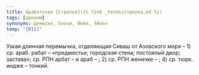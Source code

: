 ```yaml
---
title: Арабатская [Стрелка]({% link _terms/стрелка.md %})
tags: [ороним]
synonyms: Цениске, Еначи, Инже, Эйнон
temp: "[В11]"
---
```


Узкая длинная перемычка, отделяющая Сиваш от Азовского моря – 1) ср. араб. рабат
– «предместье; городская стена; постоялый двор; застава»; ср. РПН арбат – и араб
– ; 2) ср. РПН женичке – ; 4) ср. тюрк. индже – тонкий.
